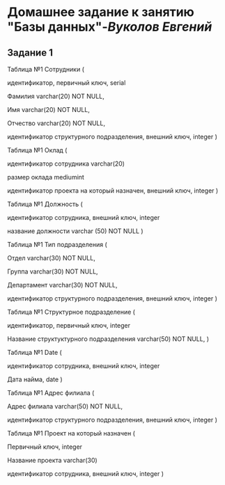 # **Домашнее задание к занятию "Базы данных"**-***Вуколов Евгений***

## **Задание 1**

 Таблица №1 Сотрудники (

идентификатор, первичный ключ, serial

Фамилия  varchar(20) NOT NULL,

Имя      varchar(20) NOT NULL,

Отчество varchar(20) NOT NULL,

идентификатор структурного подразделения, внешний ключ, integer )


 Таблица №1 Оклад (

идентификатор сотрудника varchar(20)
 
размер оклада mediumint
 
идентификатор проекта на который назначен, внешний ключ, integer )


 Таблица №1 Должность (

идентификатор сотрудника, внешний ключ, integer

название должности varchar (50) NOT NULL )


 Таблица №1 Тип подразделения (

Отдел varchar(30) NOT NULL,

Группа varchar(30) NOT NULL,

Департамент varchar(30) NOT NULL,

идентификатор структурного подразделения, внешний ключ, integer )


 Таблица №1 Структурное подразделение (

идентификатор, первичный ключ, integer

Название структуктурного подразделения varchar(50) NOT NULL,
)

 Таблица №1 Date (

идентификатор сотрудника, внешний ключ, integer

Дата найма, date )


 Таблица №1 Адрес филиала (

Адрес филиала varchar(50) NOT NULL,

идентификатор структурного подразделения, внешний ключ, integer )

 Таблица №1 Проект на который назначен (

Первичный ключ, integer
 
Название проекта varchar(30)

идентификатор сотрудника, внешний ключ, integer )





 
